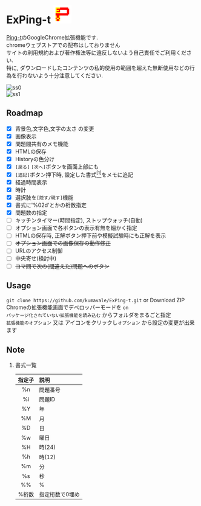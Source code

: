 # ExPing-t ![](https://github.com/kumavale/ExPing-t/blob/master/icons/ExPing-t48.png)

[Ping-t](https://ping-t.com/)のGoogleChrome拡張機能です.  
chromeウェブストアでの配布はしておりません  
サイトの利用規約および著作権法等に違反しないよう自己責任でご利用ください.  
特に, ダウンロードしたコンテンツの私的使用の範囲を超えた無断使用などの行為を行わないよう十分注意してください.  

![ss0](https://user-images.githubusercontent.com/29778890/61181193-bdeb6200-a65d-11e9-8190-233c61e99a34.png)  
![ss1](https://user-images.githubusercontent.com/29778890/61181198-d3608c00-a65d-11e9-8679-d4a24be12661.png)  


## Roadmap
- [x] 背景色,文字色,文字の太さ の変更  
- [x] 画像表示  
- [x] 問題間共有のメモ機能  
- [x] HTMLの保存  
- [x] Historyの色分け  
- [x] `[戻る]` `[次へ]`ボタンを画面上部にも  
- [x] `[追記]`ボタン押下時, 設定した書式[<sup>[1]</sup>](#note-1)をメモに追記  
- [x] 経過時間表示  
- [x] 時計  
- [x] 選択肢を`[隠す/現す]`機能  
- [x] 書式に'%02d'とかの桁数指定  
- [x] 問題数の指定  
- [ ] キッチンタイマー(時間指定), ストップウォッチ(自動)  
- [ ] オプション画面で各ボタンの表示有無を細かく指定  
- [ ] HTMLの保存時, 正解ボタン押下前や模擬試験時にも正解を表示  
- [ ] ~~オプション画面での画像保存の動作修正~~  
- [ ] URLのアクセス制御  
- [ ] 中央寄せ(検討中)  
- [ ] ~~コマ問で次の(間違えた)問題へのボタン~~  

## Usage
`git clone https://github.com/kumavale/ExPing-t.git` or Download ZIP  
Chromeの拡張機能画面でデベロッパーモードを `on`  
`パッケージ化されていない拡張機能を読み込む` からフォルダをまるごと指定  
`拡張機能のオプション` 又は アイコンをクリックし`オプション` から設定の変更が出来ます


## Note
<a name="note-1"></a>
1. 書式一覧

    | 指定子 |   説明          |
    | :----: | :-------        |
    |   %n   | 問題番号        |
    |   %i   | 問題ID          |
    |   %Y   | 年              |
    |   %M   | 月              |
    |   %D   | 日              |
    |   %w   | 曜日            |
    |   %H   | 時(24)          |
    |   %h   | 時(12)          |
    |   %m   | 分              |
    |   %s   | 秒              |
    |   %%   | %               |
    | %桁数  | 指定桁数で0埋め |

